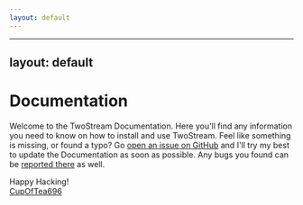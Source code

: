 ```yaml
---
layout: default
---
```


---
layout: default
---

# Documentation
<!-- [[TOC]] -->

Welcome to the TwoStream Documentation. Here you'll find any information you need to know on how to install and use TwoStream. Feel like something is missing, or found a typo? Go [open an issue on GitHub](https://github.com/CupOfTea696/TwoStream/issues) and I'll try my best to update the Documentation as soon as possible. Any bugs you found can be [reported there](https://github.com/CupOfTea696/TwoStream/issues) as well.

Happy Hacking!<br>
[CupOfTea696](http://tiny.cc/cot696)
